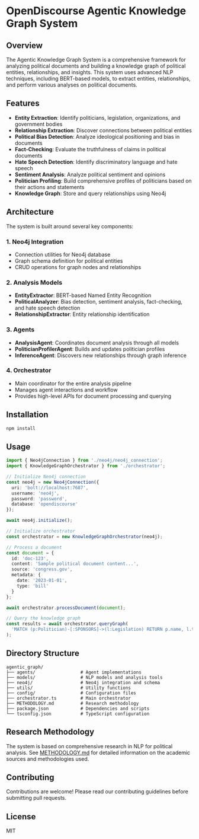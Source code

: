 # OpenDiscourse Agentic Knowledge Graph System

## Overview
The Agentic Knowledge Graph System is a comprehensive framework for analyzing political documents and building a knowledge graph of political entities, relationships, and insights. This system uses advanced NLP techniques, including BERT-based models, to extract entities, relationships, and perform various analyses on political documents.

## Features
- **Entity Extraction**: Identify politicians, legislation, organizations, and government bodies
- **Relationship Extraction**: Discover connections between political entities
- **Political Bias Detection**: Analyze ideological positioning and bias in documents
- **Fact-Checking**: Evaluate the truthfulness of claims in political documents
- **Hate Speech Detection**: Identify discriminatory language and hate speech
- **Sentiment Analysis**: Analyze political sentiment and opinions
- **Politician Profiling**: Build comprehensive profiles of politicians based on their actions and statements
- **Knowledge Graph**: Store and query relationships using Neo4j

## Architecture
The system is built around several key components:

### 1. Neo4j Integration
- Connection utilities for Neo4j database
- Graph schema definition for political entities
- CRUD operations for graph nodes and relationships

### 2. Analysis Models
- **EntityExtractor**: BERT-based Named Entity Recognition
- **PoliticalAnalyzer**: Bias detection, sentiment analysis, fact-checking, and hate speech detection
- **RelationshipExtractor**: Entity relationship identification

### 3. Agents
- **AnalysisAgent**: Coordinates document analysis through all models
- **PoliticianProfilerAgent**: Builds and updates politician profiles
- **InferenceAgent**: Discovers new relationships through graph inference

### 4. Orchestrator
- Main coordinator for the entire analysis pipeline
- Manages agent interactions and workflow
- Provides high-level APIs for document processing and querying

## Installation
```bash
npm install
```

## Usage
```typescript
import { Neo4jConnection } from './neo4j/neo4j_connection';
import { KnowledgeGraphOrchestrator } from './orchestrator';

// Initialize Neo4j connection
const neo4j = new Neo4jConnection({
  uri: 'bolt://localhost:7687',
  username: 'neo4j',
  password: 'password',
  database: 'opendiscourse'
});

await neo4j.initialize();

// Initialize orchestrator
const orchestrator = new KnowledgeGraphOrchestrator(neo4j);

// Process a document
const document = {
  id: 'doc-123',
  content: 'Sample political document content...',
  source: 'congress.gov',
  metadata: {
    date: '2023-01-01',
    type: 'bill'
  }
};

await orchestrator.processDocument(document);

// Query the knowledge graph
const results = await orchestrator.queryGraph(
  'MATCH (p:Politician)-[:SPONSORS]->(l:Legislation) RETURN p.name, l.title'
);
```

## Directory Structure
```
agentic_graph/
├── agents/                 # Agent implementations
├── models/                 # NLP models and analysis tools
├── neo4j/                  # Neo4j integration and schema
├── utils/                  # Utility functions
├── config/                 # Configuration files
├── orchestrator.ts         # Main orchestrator
├── METHODOLOGY.md          # Research methodology
├── package.json            # Dependencies and scripts
└── tsconfig.json           # TypeScript configuration
```

## Research Methodology
The system is based on comprehensive research in NLP for political analysis. See [METHODOLOGY.md](METHODOLOGY.md) for detailed information on the academic sources and methodologies used.

## Contributing
Contributions are welcome! Please read our contributing guidelines before submitting pull requests.

## License
MIT